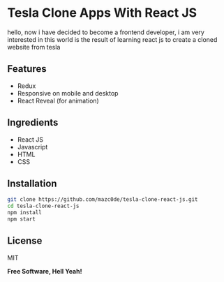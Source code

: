 # Tesla Clone Apps With React JS

hello, now i have decided to become a frontend developer, i am very interested in this world is the result of learning react js to create a cloned website from tesla

## Features

-  Redux
-  Responsive on mobile and desktop
-  React Reveal (for animation)



## Ingredients

- React JS
- Javascript
- HTML
- CSS


## Installation


```sh
git clone https://github.com/mazc0de/tesla-clone-react-js.git
cd tesla-clone-react-js
npm install
npm start
```

## License

MIT

**Free Software, Hell Yeah!**

